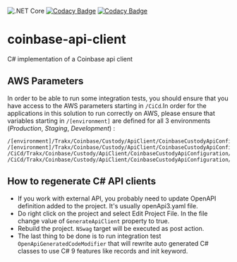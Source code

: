 ![.NET Core](https://github.com/trakx/coinbase-api-client/workflows/test.yaml/badge.svg) 
[![Codacy Badge](https://app.codacy.com/project/badge/Grade/31a15ad737034ec69c8f7fdbee66290e)](https://www.codacy.com/gh/trakx/coinbase-api-client/dashboard?utm_source=github.com&amp;utm_medium=referral&amp;utm_content=trakx/coinbase-api-client&amp;utm_campaign=Badge_Grade) 
[![Codacy Badge](https://app.codacy.com/project/badge/Coverage/31a15ad737034ec69c8f7fdbee66290e)](https://www.codacy.com/gh/trakx/coinbase-api-client/dashboard?utm_source=github.com&utm_medium=referral&utm_content=trakx/coinbase-api-client&utm_campaign=Badge_Coverage)

# coinbase-api-client
C# implementation of a Coinbase api client

## AWS Parameters
In order to be able to run some integration tests, you should ensure that you have access to the AWS parameters starting in `/CiCd`.In order for the applications in this solution to run correctly on AWS, please ensure that variables starting in `/[environment]`  are defined for all 3 environments (_Production_, _Staging_, _Development_) :
```awsParams
/[environment]/Trakx/Coinbase/Custody/ApiClient/CoinbaseCustodyApiConfiguration/AccessKey
/[environment]/Trakx/Coinbase/Custody/ApiClient/CoinbaseCustodyApiConfiguration/PassPhrase
/CiCd/Trakx/Coinbase/Custody/ApiClient/CoinbaseCustodyApiConfiguration/AccessKey
/CiCd/Trakx/Coinbase/Custody/ApiClient/CoinbaseCustodyApiConfiguration/PassPhrase
```

## How to regenerate C# API clients

* If you work with external API, you probably need to update OpenAPI definition added to the project. It's usually openApi3.yaml file.
* Do right click on the project and select Edit Project File. In the file change value of `GenerateApiClient` property to true.
* Rebuild the project. `NSwag` target will be executed as post action.
* The last thing to be done is to run integration test `OpenApiGeneratedCodeModifier` that will rewrite auto generated C# classes to use C# 9 features like records and init keyword.
